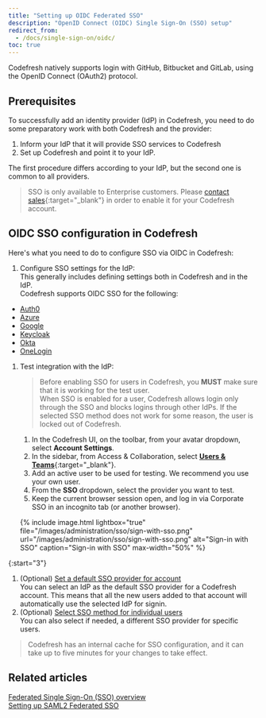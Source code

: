 ```yaml
---
title: "Setting up OIDC Federated SSO"
description: "OpenID Connect (OIDC) Single Sign-On (SSO) setup"
redirect_from:
  - /docs/single-sign-on/oidc/
toc: true
---
```


Codefresh natively supports login with GitHub, Bitbucket and GitLab, using the OpenID Connect (OAuth2) protocol. 
  

## Prerequisites

To successfully add an identity provider (IdP) in Codefresh, you need to do some preparatory work with both Codefresh and the provider:

1. Inform your IdP that it will provide SSO services to Codefresh
1. Set up Codefresh and point it to your IdP.

The first procedure differs according to your IdP, but the second one is common to all providers.

>SSO is only available to Enterprise customers. Please [contact sales](https://codefresh.io/contact-sales/){:target="\_blank"} in order to enable it for your Codefresh account.

## OIDC SSO configuration in Codefresh 

Here's what you need to do to configure SSO via OIDC in Codefresh:

1. Configure SSO settings for the IdP:  
  This generally includes defining settings both in Codefresh and in the IdP.  
  Codefresh supports OIDC SSO for the following:
  * [Auth0]({{site.baseurl}}/docs/administration/single-sign-on/oidc/oidc-auth0/)
  * [Azure]({{site.baseurl}}/docs/administration/single-sign-on/oidc/oidc-azure/)
  * [Google]({{site.baseurl}}/docs/administration/single-sign-on/oidc/oidc-google/)
  * [Keycloak]({{site.baseurl}}/docs/administration/single-sign-on/oidc/oidc-keycloak/)
  * [Okta]({{site.baseurl}}/docs/administration/single-sign-on/oidc/oidc-okta/)
  * [OneLogin]({{site.baseurl}}/docs/administration/single-sign-on/oidc/oidc-onelogin/)

1. Test integration with the IdP: 
    
    >Before enabling SSO for users in Codefresh, you **MUST** make sure that it is working for the test user.  
    When SSO is enabled for a user, Codefresh allows login only through the SSO and blocks logins through other IdPs. If the selected SSO method does not work for some reason, the user is locked out of Codefresh.

    1. In the Codefresh UI, on the toolbar, from your avatar dropdown, select **Account Settings**.
    1. In the sidebar, from Access & Collaboration, select [**Users & Teams**](https://g.codefresh.io/2.0/account-settings/single-sign-on){:target="\_blank"}.   
    1. Add an active user to be used for testing. We recommend you use your own user.
    1. From the **SSO** dropdown, select the provider you want to test.
    1. Keep the current browser session open, and log in via Corporate SSO in an incognito tab (or another browser).

    {% include image.html
    lightbox="true"
    file="/images/administration/sso/sign-with-sso.png"
    url="/images/administration/sso/sign-with-sso.png"
    alt="Sign-in with SSO"
    caption="Sign-in with SSO"
    max-width="50%"
    %}

{:start="3"}
1. (Optional) [Set a default SSO provider for account]({{site.baseurl}}/docs/administration/single-sign-on/team-sync/#set-a-default-sso-provider-for-account)   
  You can select an IdP as the default SSO provider for a Codefresh account. This means that all the new users added to that account will automatically use the selected IdP for signin.
1. (Optional) [Select SSO method for individual users]({{site.baseurl}}/docs/administration/single-sign-on/team-sync/#select-sso-method-for-individual-users)   
  You can also select if needed, a different SSO provider for specific users.

> Codefresh has an internal cache for SSO configuration, and it can take up to five minutes for your changes to take effect.

## Related articles
[Federated Single Sign-On (SSO) overview]({{site.baseurl}}/docs/administration/single-sign-on/)   
[Setting up SAML2 Federated SSO]({{site.baseurl}}/docs/administration/single-sign-on/saml)  

